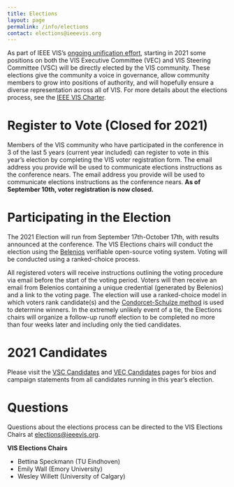 ```yaml
---
title: Elections
layout: page
permalink: /info/elections
contact: elections@ieeevis.org
---
```


As part of IEEE VIS’s [ongoing unification effort](http://ieeevis.org/year/2020/blog/things-are-changing-2021), starting in 2021 some positions on both the VIS Executive Committee (VEC) and VIS Steering Committee (VSC) will be directly elected by the VIS community. These elections give the community a voice in governance, allow community members to grow into positions of authority, and will hopefully ensure a diverse representation across all of VIS. For more details about the elections process, see the [IEEE VIS Charter](https://docs.google.com/document/d/1OlfURrAEbgH0w4Gn8rbe5WpO4zusdatshf_ZqB6YVF0/).

# Register to Vote (Closed for 2021)
Members of the VIS community who have participated in the conference in 3 of the last 5 years (current year included) can register to vote in this year’s election by completing the VIS voter registration form. The email address you provide will be used to communicate elections instructions as the conference nears. The email address you provide will be used to communicate elections instructions as the conference nears. **As of September 10th, voter registration is now closed.**

# Participating in the Election
The 2021 Election will run from September 17th-October 17th, with results announced at the conference. The VIS Elections chairs will conduct the election using the [Belenios](https://www.belenios.org/) verifiable open-source voting system. Voting will be conducted using a ranked-choice process. 

All registered voters will receive instructions outlining the voting procedure via email before the start of the voting period. Voters will then receive an email from Belenios containing a unique credential (generated by Belenios) and a link to the voting page. The election will use a ranked-choice model in which voters rank candidate(s) and the [Condorcet-Schulze method](https://en.wikipedia.org/wiki/Schulze_method) is used to determine winners. In the extremely unlikely event of a tie, the Elections chairs will organize a follow-up runoff election to be completed no more than four weeks later and including only the tied candidates.

# 2021 Candidates
Please visit the [VSC Candidates](/year/2021/info/vsc-candidates) and [VEC Candidates](/year/2021/info/vec-candidates) pages for bios and campaign statements from all candidates running in this year’s election.

# Questions
Questions about the elections process can be directed to the VIS Elections Chairs at [elections@ieeevis.org](mailto:elections@ieeevis.org).

**VIS Elections Chairs**
* Bettina Speckmann (TU Eindhoven)
* Emily Wall (Emory University)
* Wesley Willett (University of Calgary)
